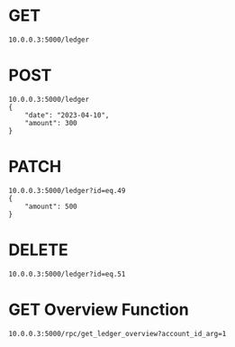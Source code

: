 # GET
```
10.0.0.3:5000/ledger
```

# POST
```
10.0.0.3:5000/ledger
{
    "date": "2023-04-10",
    "amount": 300
}
```

# PATCH
```
10.0.0.3:5000/ledger?id=eq.49
{
    "amount": 500
}
```

# DELETE
```
10.0.0.3:5000/ledger?id=eq.51
```

# GET Overview Function
```
10.0.0.3:5000/rpc/get_ledger_overview?account_id_arg=1
```
